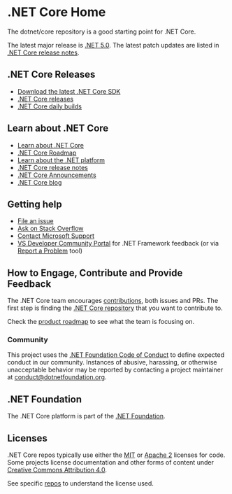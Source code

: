 ﻿# .NET Core Home

The dotnet/core repository is a good starting point for .NET Core.

The latest major release is [.NET 5.0](release-notes/5.0/README.md). The latest patch updates are listed in [.NET Core release notes](release-notes/README.md).

## .NET Core Releases

- [Download the latest .NET Core SDK](https://dotnet.microsoft.com/download/dotnet/5.0)
- [.NET Core releases](releases.md)
- [.NET Core daily builds](daily-builds.md)

## Learn about .NET Core

- [Learn about .NET Core](https://docs.microsoft.com/dotnet/core)
- [.NET Core Roadmap](https://github.com/dotnet/core/blob/main/roadmap.md)
- [Learn about the .NET platform](https://docs.microsoft.com/dotnet/standard/)
- [.NET Core release notes](https://github.com/dotnet/core/blob/main/release-notes/README.md)
- [.NET Core Announcements](https://github.com/dotnet/announcements)
- [.NET Core blog](https://blogs.msdn.microsoft.com/dotnet/tag/net-core/)

## Getting help

- [File an issue](Documentation/core-repos.md)
- [Ask on Stack Overflow](https://stackoverflow.com/questions/tagged/.net-core)
- [Contact Microsoft Support](https://support.microsoft.com/contactus/)
- [VS Developer Community Portal](https://developercommunity.visualstudio.com/) for .NET Framework feedback (or via [Report a Problem](https://aka.ms/vs-rap) tool)

## How to Engage, Contribute and Provide Feedback

The .NET Core team encourages [contributions](https://github.com/dotnet/runtime/blob/main/CONTRIBUTING.md), both issues and PRs. The first step is finding the [.NET Core repository](Documentation/core-repos.md) that you want to contribute to.

Check the [product roadmap](https://aka.ms/dotnet-product-roadmap) to see what the team is focusing on.

### Community

This project uses the [.NET Foundation Code of Conduct](https://dotnetfoundation.org/code-of-conduct) to define expected conduct in our community.
Instances of abusive, harassing, or otherwise unacceptable behavior may be reported by contacting a project maintainer at conduct@dotnetfoundation.org.

## .NET Foundation

The .NET Core platform is part of the [.NET Foundation](https://www.dotnetfoundation.org).

## Licenses

.NET Core repos typically use either the [MIT](LICENSE.TXT) or
[Apache 2](https://www.apache.org/licenses/LICENSE-2.0) licenses for code.
Some projects license documentation and other forms of content under
[Creative Commons Attribution 4.0](https://creativecommons.org/licenses/by/4.0/).

See specific [repos](Documentation/core-repos.md) to understand the license used.

